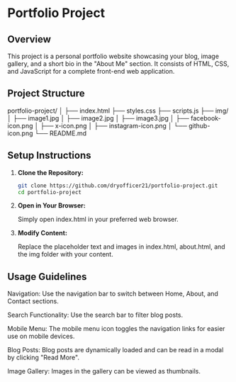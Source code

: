 # Portfolio Project

## Overview

This project is a personal portfolio website showcasing your blog, image gallery, and a short bio in the "About Me" section. It consists of HTML, CSS, and JavaScript for a complete front-end web application. 

## Project Structure

portfolio-project/ │ ├── index.html ├── styles.css ├── scripts.js ├── img/ │ ├── image1.jpg │ ├── image2.jpg │ ├── image3.jpg │ ├── facebook-icon.png │ ├── x-icon.png │ ├── instagram-icon.png │ └── github-icon.png └── README.md

## Setup Instructions

1. **Clone the Repository:**
   ```bash
   git clone https://github.com/dryofficer21/portfolio-project.git
   cd portfolio-project
2. **Open in Your Browser:**

    Simply open index.html in your preferred web browser.

3. **Modify Content:**

    Replace the placeholder text and images in index.html, about.html, and the img folder with your content.

## Usage Guidelines
Navigation: Use the navigation bar to switch between Home, About, and Contact sections.

Search Functionality: Use the search bar to filter blog posts.

Mobile Menu: The mobile menu icon toggles the navigation links for easier use on mobile devices.

Blog Posts: Blog posts are dynamically loaded and can be read in a modal by clicking "Read More".

Image Gallery: Images in the gallery can be viewed as thumbnails.